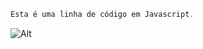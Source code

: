 ~~~javascript
Esta é uma linha de código em Javascript.
~~~
![Alt](https://github.githubassets.com/images/modules/profile/profile-first-repo-dark.svg)


